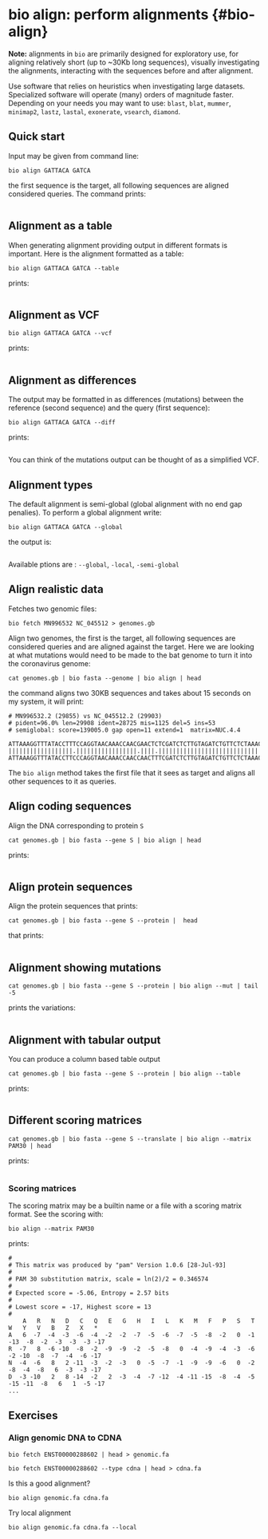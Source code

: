 # bio align: perform alignments {#bio-align}

**Note:** alignments in `bio` are primarily designed for exploratory use, for aligning relatively short (up to ~30Kb long sequences), visually investigating the alignments, interacting with the sequences before and after alignment.

Use software that relies on heuristics when investigating large datasets. Specialized software will operate (many) orders of magnitude faster. Depending on your needs you may want to use: `blast`, `blat`, `mummer`, `minimap2`, `lastz`, `lastal`, `exonerate`, `vsearch`, `diamond`.


## Quick start

Input may be given from command line:

    bio align GATTACA GATCA

the first sequence is the target, all following sequences are aligned considered queries. The command prints:

```{r, code=xfun::read_utf8('code/align1.txt'), eval=F}
```

## Alignment as a table

When generating alignment providing output in different formats is important. Here is the alignment formatted as a table:

    bio align GATTACA GATCA --table

prints:

```{r, code=xfun::read_utf8('code/align2.txt'), eval=F}
```

## Alignment as VCF

    bio align GATTACA GATCA --vcf

prints:


```{r, code=xfun::read_utf8('code/align3.txt'), eval=F}
```

## Alignment as differences

The output may be formatted in as differences (mutations) between the reference (second sequence) and the query (first sequence):

    bio align GATTACA GATCA --diff

prints:

```{r, code=xfun::read_utf8('code/align4.txt'), eval=F}
```

You can think of the mutations output can be thought of as a simplified VCF.

## Alignment types

The default alignment is semi-global (global alignment with no end gap penalies). To perform a global alignment write:

    bio align GATTACA GATCA --global

the output is:

```{r, code=xfun::read_utf8('code/align5.txt'), eval=F}
```

Available ptions are : `--global`, `-local`, `-semi-global`

## Align realistic data

Fetches two genomic files:

    bio fetch MN996532 NC_045512 > genomes.gb

Align two genomes, the first is the target, all following sequences are considered queries and are aligned against the target. Here we are looking at what mutations would need to be made to the bat genome to turn it into the coronavirus genome:

    cat genomes.gb | bio fasta --genome | bio align | head

the command aligns two 30KB sequences and takes about 15 seconds on my system, it will print:

    # MN996532.2 (29855) vs NC_045512.2 (29903)
    # pident=96.0% len=29908 ident=28725 mis=1125 del=5 ins=53
    # semiglobal: score=139005.0 gap open=11 extend=1  matrix=NUC.4.4
    
    ATTAAAGGTTTATACCTTTCCAGGTAACAAACCAACGAACTCTCGATCTCTTGTAGATCTGTTCTCTAAACGAACTTTAAA
    ||||||||||||||||||.|||||||||||||||||.||||.|||||||||||||||||||||||||||||||||||||||
    ATTAAAGGTTTATACCTTCCCAGGTAACAAACCAACCAACTTTCGATCTCTTGTAGATCTGTTCTCTAAACGAACTTTAAA

The `bio align` method takes the first file that it sees as target and aligns all other sequences to it as queries.

## Align coding sequences

Align the DNA corresponding to protein `S`

    cat genomes.gb | bio fasta --gene S | bio align | head

prints:

```{r, code=xfun::read_utf8('code/align6.txt'), eval=F}
```

## Align protein sequences

Align the protein sequences that prints:

    cat genomes.gb | bio fasta --gene S --protein |  head

that prints:

```{r, code=xfun::read_utf8('code/align7.txt'), eval=F}
```


## Alignment showing mutations

    cat genomes.gb | bio fasta --gene S --protein | bio align --mut | tail -5

prints the variations:

```{r, code=xfun::read_utf8('code/align9.txt'), eval=F}
```

## Alignment with tabular output

You can produce a column based table output

    cat genomes.gb | bio fasta --gene S --protein | bio align --table

prints:

```{r, code=xfun::read_utf8('code/align8.txt'), eval=F}
```


## Different scoring matrices

    cat genomes.gb | bio fasta --gene S --translate | bio align --matrix PAM30 | head

prints:

```{r, code=xfun::read_utf8('code/align10.txt'), eval=F}
```

### Scoring matrices

The scoring matrix may be a builtin name or a file with a scoring matrix format. See the scoring with:

    bio align --matrix PAM30

prints:

    #
    # This matrix was produced by "pam" Version 1.0.6 [28-Jul-93]
    #
    # PAM 30 substitution matrix, scale = ln(2)/2 = 0.346574
    #
    # Expected score = -5.06, Entropy = 2.57 bits
    #
    # Lowest score = -17, Highest score = 13
    #
        A   R   N   D   C   Q   E   G   H   I   L   K   M   F   P   S   T   W   Y   V   B   Z   X   *
    A   6  -7  -4  -3  -6  -4  -2  -2  -7  -5  -6  -7  -5  -8  -2   0  -1 -13  -8  -2  -3  -3  -3 -17
    R  -7   8  -6 -10  -8  -2  -9  -9  -2  -5  -8   0  -4  -9  -4  -3  -6  -2 -10  -8  -7  -4  -6 -17
    N  -4  -6   8   2 -11  -3  -2  -3   0  -5  -7  -1  -9  -9  -6   0  -2  -8  -4  -8   6  -3  -3 -17
    D  -3 -10   2   8 -14  -2   2  -3  -4  -7 -12  -4 -11 -15  -8  -4  -5 -15 -11  -8   6   1  -5 -17
    ...

## Exercises

### Align genomic DNA to CDNA

    bio fetch ENST00000288602 | head > genomic.fa

    bio fetch ENST00000288602 --type cdna | head > cdna.fa

Is this a good alignment?

    bio align genomic.fa cdna.fa

Try local alignment

    bio align genomic.fa cdna.fa --local
